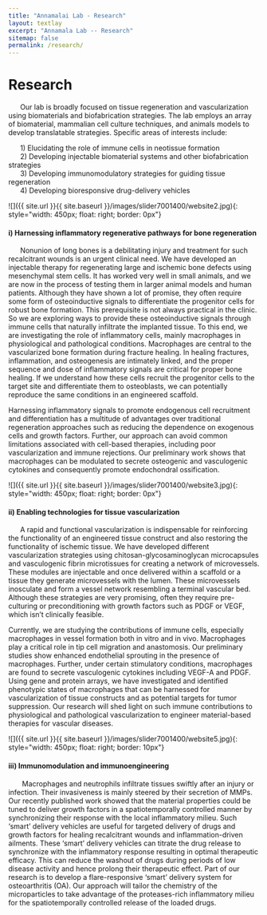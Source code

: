 ```yaml
---
title: "Annamalai Lab - Research"
layout: textlay
excerpt: "Annamala Lab -- Research"
sitemap: false
permalink: /research/
---
```


# **Research**


&nbsp;&nbsp;&nbsp;&nbsp;&nbsp;&nbsp;Our lab is broadly focused on tissue regeneration and vascularization using biomaterials and biofabrication strategies. The lab employs an array of biomaterial, mammalian cell culture techniques, and animals models to develop translatable strategies. Specific areas of interests include:<br/>

&nbsp;&nbsp;&nbsp;&nbsp;&nbsp;&nbsp;1)	Elucidating the role of immune cells in neotissue formation<br/>
&nbsp;&nbsp;&nbsp;&nbsp;&nbsp;&nbsp;2)	Developing injectable biomaterial systems and other biofabrication strategies<br/>
&nbsp;&nbsp;&nbsp;&nbsp;&nbsp;&nbsp;3)	Developing immunomodulatory strategies for guiding tissue regeneration<br/>
&nbsp;&nbsp;&nbsp;&nbsp;&nbsp;&nbsp;4)	Developing bioresponsive drug-delivery vehicles<br/>


![]({{ site.url }}{{ site.baseurl }}/images/slider7001400/website2.jpg){: style="width: 450px; float: right; border: 0px"}

#### **i) Harnessing inflammatory regenerative pathways for bone regeneration**

&nbsp;&nbsp;&nbsp;&nbsp;&nbsp;&nbsp;Nonunion of long bones is a debilitating injury and treatment for such recalcitrant wounds is an urgent clinical need. We have developed an injectable therapy for regenerating large and ischemic bone defects using mesenchymal stem cells. It has worked very well in small animals, and we are now in the process of testing them in larger animal models and human patients. Although they have shown a lot of promise, they often require some form of osteoinductive signals to differentiate the progenitor cells for robust bone formation. This prerequisite is not always practical in the clinic. So we are exploring ways to provide these osteoinductive signals through immune cells that naturally infiltrate the implanted tissue. To this end, we are investigating the role of inflammatory cells, mainly macrophages in physiological and pathological conditions. Macrophages are central to the vascularized bone formation during fracture healing. In healing fractures, inflammation, and osteogenesis are intimately linked, and the proper sequence and dose of inflammatory signals are critical for proper bone healing. If we understand how these cells recruit the progenitor cells to the target site and differentiate them to osteoblasts, we can potentially reproduce the same conditions in an engineered scaffold.

Harnessing inflammatory signals to promote endogenous cell recruitment and differentiation has a multitude of advantages over traditional regeneration approaches such as reducing the dependence on exogenous cells and growth factors. Further, our approach can avoid common limitations associated with cell-based therapies, including poor vascularization and immune rejections. Our preliminary work shows that macrophages can be modulated to secrete osteogenic and vasculogenic cytokines and consequently promote endochondral ossification.

![]({{ site.url }}{{ site.baseurl }}/images/slider7001400/website3.jpg){: style="width: 450px; float: right; border: 0px"}

#### **ii) Enabling technologies for tissue vascularization**

&nbsp;&nbsp;&nbsp;&nbsp;&nbsp;&nbsp;A rapid and functional vascularization is indispensable for reinforcing the functionality of an engineered tissue construct and also restoring the functionality of ischemic tissue. We have developed different vascularization strategies using chitosan-glycosaminoglycan microcapsules and vasculogenic fibrin microtissues for creating a network of microvessels. These modules are injectable and once delivered within a scaffold or a tissue they generate microvessels with the lumen. These microvessels inosculate and form a vessel network resembling a terminal vascular bed. Although these strategies are very promising, often they require pre-culturing or preconditioning with growth factors such as PDGF or VEGF, which isn’t clinically feasible.

Currently, we are studying the contributions of immune cells, especially macrophages in vessel formation both in vitro and in vivo. Macrophages play a critical role in tip cell migration and anastomosis. Our preliminary studies show enhanced endothelial sprouting in the presence of macrophages. Further, under certain stimulatory conditions, macrophages are found to secrete vasculogenic cytokines including VEGF-A and PDGF. Using gene and protein arrays, we have investigated and identified phenotypic states of macrophages that can be harnessed for vascularization of tissue constructs and as potential targets for tumor suppression. Our research will shed light on such immune contributions to physiological and pathological vascularization to engineer material-based therapies for vascular diseases.

![]({{ site.url }}{{ site.baseurl }}/images/slider7001400/website5.jpg){: style="width: 450px; float: right; border: 10px"}

#### **iii) Immunomodulation and immunoengineering**
&nbsp;&nbsp;&nbsp;&nbsp;&nbsp;&nbsp; Macrophages and neutrophils infiltrate tissues swiftly after an injury or infection. Their invasiveness is mainly steered by their secretion of MMPs. Our recently published work showed that the material properties could be tuned to deliver growth factors in a spatiotemporally controlled manner by synchronizing their response with the local inflammatory milieu. Such ‘smart’ delivery vehicles are useful for targeted delivery of drugs and growth factors for healing recalcitrant wounds and inflammation-driven ailments. These ‘smart’ delivery vehicles can titrate the drug release to synchronize with the inflammatory response resulting in optimal therapeutic efficacy. This can reduce the washout of drugs during periods of low disease activity and hence prolong their therapeutic effect. Part of our research is to develop a flare-responsive ‘smart’ delivery system for osteoarthritis (OA). Our approach will tailor the chemistry of the microparticles to take advantage of the proteases-rich inflammatory milieu for the spatiotemporally controlled release of the loaded drugs.

